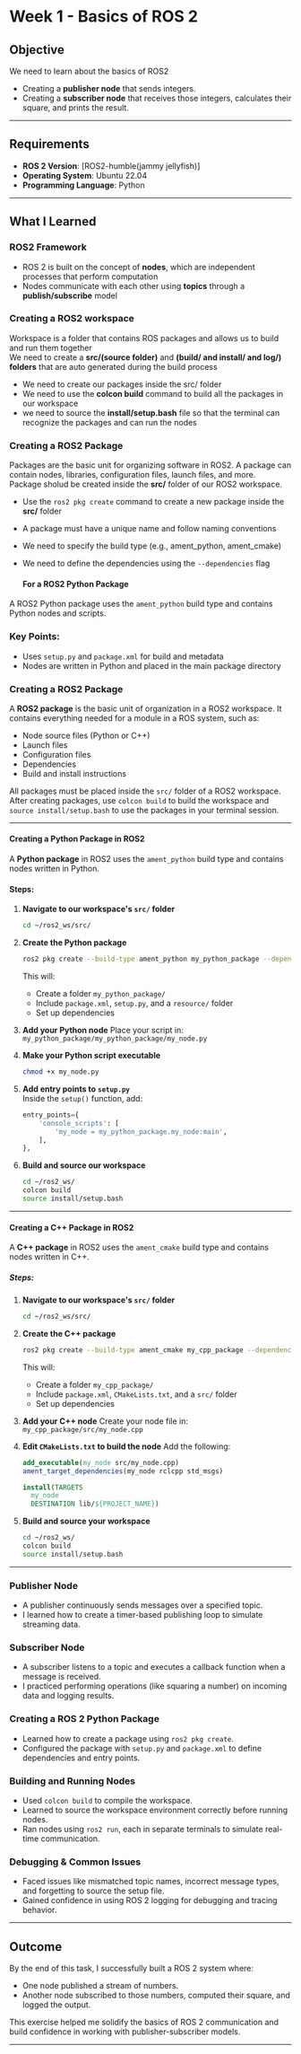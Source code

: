 #  Week 1 - Basics of ROS 2

##  Objective
We need to learn about the basics of ROS2
- Creating a **publisher node** that sends integers.
- Creating a **subscriber node** that receives those integers, calculates their square, and prints the result.

---

##  Requirements
- **ROS 2 Version**: [ROS2-humble(jammy jellyfish)]
- **Operating System**: Ubuntu 22.04
- **Programming Language**: Python
---

##  What I Learned

###  ROS2 Framework
- ROS 2 is built on the concept of **nodes**, which are independent processes that perform computation
- Nodes communicate with each other using **topics** through a **publish/subscribe** model

### Creating a ROS2 workspace
Workspace is a folder that contains ROS  packages and allows us to build and run them together<br>
We need to create a **src/(source folder)** and **(build/ and install/ and log/) folders** that are auto generated during the build process
- We need to create our packages inside the src/ folder
- We need to use the **colcon build** command to build all the packages in our workspace
- we need to source the **install/setup.bash** file so that the terminal can recognize the packages and can run the nodes


### Creating a ROS2 Package

Packages are the basic unit for organizing software in ROS2. A package can contain nodes, libraries, configuration files, launch files, and more.  
Package sholud be created inside the **src/** folder of our ROS2 workspace.

- Use the `ros2 pkg create` command to create a new package inside the **src/** folder
- A package must have a unique name and follow naming conventions 
- We need to specify the build type (e.g., ament_python, ament_cmake) 
- We need to  define the  dependencies using the `--dependencies` flag

  #### For a ROS2 Python Package

A ROS2 Python package uses the `ament_python` build type and contains Python nodes and scripts.

### Key Points:
- Uses `setup.py` and `package.xml` for build and metadata
- Nodes are written in Python and placed in the main package directory

### Creating a ROS2 Package

A **ROS2 package** is the basic unit of organization in a ROS2 workspace. It contains everything needed for a module in a ROS system, such as:

- Node source files (Python or C++)
- Launch files
- Configuration files
- Dependencies
- Build and install instructions

All packages must be placed inside the `src/` folder of a ROS2 workspace. After creating packages, use `colcon build` to build the workspace and `source install/setup.bash` to use the packages in your terminal session.

---

#### Creating a Python Package in ROS2

A **Python package** in ROS2 uses the `ament_python` build type and contains nodes written in Python.

####  Steps:

1. **Navigate to our workspace's `src/` folder**  
    ```bash
    cd ~/ros2_ws/src/
    ```

2. **Create the Python package**  
    ```bash
    ros2 pkg create --build-type ament_python my_python_package --dependencies rclpy 
    ```

    This will:
    - Create a folder `my_python_package/`
    - Include `package.xml`, `setup.py`, and a `resource/` folder
    - Set up dependencies

3. **Add your Python node**
    Place your script in:  
    `my_python_package/my_python_package/my_node.py`

4. **Make your Python script executable**  
    ```bash
    chmod +x my_node.py
    ```

5. **Add entry points to `setup.py`**  
    Inside the `setup()` function, add:
    ```python
    entry_points={
        'console_scripts': [
            'my_node = my_python_package.my_node:main',
        ],
    },
    ```

6. **Build and source our workspace**  
    ```bash
    cd ~/ros2_ws/
    colcon build
    source install/setup.bash
    ```

---

#### Creating a C++ Package in ROS2

A **C++ package** in ROS2 uses the `ament_cmake` build type and contains nodes written in C++.

#####  Steps:

1. **Navigate to our workspace's `src/` folder**  
    ```bash
    cd ~/ros2_ws/src/
    ```

2. **Create the C++ package**  
    ```bash
    ros2 pkg create --build-type ament_cmake my_cpp_package --dependencies rclcpp 
    ```

    This will:
    - Create a folder `my_cpp_package/`
    - Include `package.xml`, `CMakeLists.txt`, and a `src/` folder
    - Set up dependencies

3. **Add your C++ node**
    Create your node file in:  
    `my_cpp_package/src/my_node.cpp`

4. **Edit `CMakeLists.txt` to build the node**
    Add the following:
    ```cmake
    add_executable(my_node src/my_node.cpp)
    ament_target_dependencies(my_node rclcpp std_msgs)

    install(TARGETS
      my_node
      DESTINATION lib/${PROJECT_NAME})
    ```

5. **Build and source your workspace**  
    ```bash
    cd ~/ros2_ws/
    colcon build
    source install/setup.bash
    ```

---




###  Publisher Node
- A publisher continuously sends messages over a specified topic.
- I learned how to create a timer-based publishing loop to simulate streaming data.

### Subscriber Node
- A subscriber listens to a topic and executes a callback function when a message is received.
- I practiced performing operations (like squaring a number) on incoming data and logging results.

###  Creating a ROS 2 Python Package
- Learned how to create a package using `ros2 pkg create`.
- Configured the package with `setup.py` and `package.xml` to define dependencies and entry points.

###  Building and Running Nodes
- Used `colcon build` to compile the workspace.
- Learned to source the workspace environment correctly before running nodes.
- Ran nodes using `ros2 run`, each in separate terminals to simulate real-time communication.

###  Debugging & Common Issues
- Faced issues like mismatched topic names, incorrect message types, and forgetting to source the setup file.
- Gained confidence in using ROS 2 logging for debugging and tracing behavior.

---

##  Outcome
By the end of this task, I successfully built a ROS 2 system where:
- One node published a stream of numbers.
- Another node subscribed to those numbers, computed their square, and logged the output.

This exercise helped me solidify the basics of ROS 2 communication and build confidence in working with publisher-subscriber models.

---





